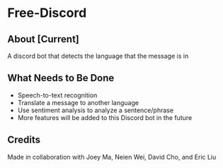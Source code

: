 # Free-Discord

## About [Current]
 A discord bot that detects the language that the message is in

## What Needs to Be Done
- Speech-to-text recognition
- Translate a message to another language
- Use sentiment analysis to analyze a sentence/phrase
- More features will be added to this Discord bot in the future

## Credits
Made in collaboration with Joey Ma, Neien Wei, David Cho, and Eric Liu
